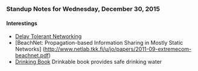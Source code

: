 ### Standup Notes for Wednesday, December 30, 2015


#### Interestings

* [Delay Tolerant Networking](https://en.wikipedia.org/wiki/Delay-tolerant_networking)
* [BeachNet: Propagation-based Information Sharing in Mostly Static Networks] (http://www.netlab.tkk.fi/u/jo/papers/2011-09-extremecom-beachnet.pdf)
* [Drinking Book](http://www.cnet.com/news/drinkable-book-provides-safe-drinking-water/) Drinkable book provides safe drinking water
